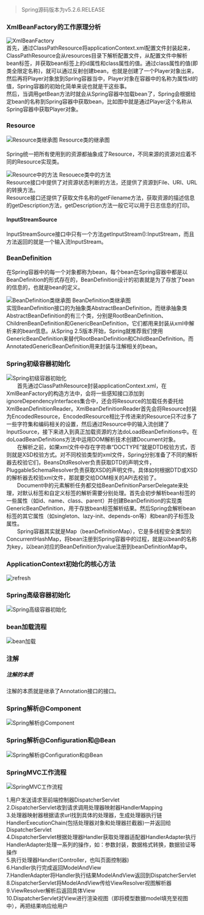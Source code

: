 > Spring源码版本为v5.2.6.RELEASE
### XmlBeanFactory的工作原理分析
![XmlBeanFactory](../images/spring/2023-09-18_XmlBeanFactory的工作原理分析.png ':size=60%')  
首先，通过ClassPathResource将applicationContext.xml配置文件封装起来，ClassPathResource会从resources目录下解析配置文件，从配置文件中解析bean标签，并获取bean标签上的id属性和class属性的值。通过class属性的值(即类全限定名称)，就可以通过反射创建bean，也就是创建了一个Player对象出来，然后再将Player对象放到Spring容器当中，Player对象在容器中的名称为属性id的值，Spring容器的初始化简单来说也就是干这些事。  
然后，当调用getBean方法时就会从Spring容器中加载bean了，Spring会根据给定bean的名称到Spring容器中获取bean，比如图中就是通过Player这个名称从Spring容器中获取Player对象。

### Resource
![Resource类继承图](../images/spring/2023-09-18_Resource继承关系.png ':size=70%')
Resource类的继承图  
<br/>
Spring统一把所有使用到的资源都抽象成了Resource，不同来源的资源对应着不同的Resource实现类。  

![Resource中的方法](../images/spring/2023-09-18_Resource类中的方法.png ':size=50%')
Resouece类中的方法  
Resource接口中提供了对资源状态判断的方法，还提供了资源到File、URI、URL的转换方法。  
Resource接口还提供了获取文件名称的getFilename方法，获取资源的描述信息的getDescription方法，getDescription方法一般它可以用于日志信息的打印。  

#### InputStreamSource
InputStreamSource接口中只有一个方法getInputStream():InputStream，而且方法返回的就是一个输入流InputStream。

### BeanDefinition
在Spring容器中的每一个对象都称为bean，每个bean在Spring容器中都是以BeanDefinition的形式存在的，BeanDefinition设计的初衷就是为了存放了bean的信息的，也就是bean的定义。  
  
![BeanDefinition类继承图](../images/spring/2023-09-19_BeanDefinition类继承图.png ':size=50%')
BeanDefinition类继承图  
实现BeanDefinition接口的为抽象类AbstractBeanDefinition，而继承抽象类AbstractBeanDefinition的有三个类，分别是RootBeanDefinition、ChildrenBeanDefinition和GenericBeanDefinition，它们都用来封装从xml中解析来的bean信息。从Spring 2.5版本开始，Spring就推荐我们使用GenericBeanDefinition来替代RootBeanDefinition和ChildBeanDefinition。而AnnotatedGenericBeanDefinition用来封装与注解相关的bean。

### Spring初级容器初始化
![Spring初级容器初始化](../images/spring/2023-09-19_spring初级容器初始化.png)  
&emsp;&emsp;首先通过ClassPathResource封装applicationContext.xml，在XmlBeanFactory的构造方法中，会将一些感知接口添加到ignoreDependencyInterfaces集合中，还会将Resource的加载任务委托给XmlBeanDefinitionReader。XmlBeanDefinitionReader首先会将Resource封装为EncodedResource，EncodedResource相比于传进来的Resource只不过多了一些字符集和编码相关的设置，然后通过Resource中的输入流创建了InputSource，接下来进入到真正加载资源的方法doLoadBeanDefinitions中。在doLoadBeanDefinitions方法中运用DOM解析技术创建Document对象。  
&emsp;&emsp;在解析之前，如果xml文件中存在字符串“DOCTYPE”就是DTD校验方式，否则就是XSD校验方式。对不同校验类型的xml文件，Spring分别准备了不同的解析器去校验它们，BeansDtdResolver负责获取DTD的声明文件，PluggableSchemaResolver负责获取XSD的声明文件。具体如何根据DTD或XSD的解析器去校验xml文件，那就要交给DOM相关的API去校验了。  
&emsp;&emsp;Document中的元素解析任务都交给BeanDefinitionParserDelegate来处理，对默认标签和自定义标签的解析需要分别处理。首先会初步解析bean标签的一些属性（如id、name、class、parent）并创建BeanDefinition的实现类GenericBeanDefinition，用于存放bean标签解析结果。然后Spring会解析bean标签的其它属性（如singleton、lazy-init、depends-on等）和bean的子标签及属性。  
&emsp;&emsp;Spring容器其实就是Map（beanDefinitionMap），它是多线程安全类型的ConcurrentHashMap，将bean注册到Spring容器中的过程，就是以bean的名称为key，以bean对应的BeanDefinition为value注册到beanDefinitionMap中。  


### ApplicationContext初始化的核心方法
![refresh](../images/spring/2023-09-21_refresh().png ':size=70%')

### Spring高级容器初始化
![Spring高级容器初始化](../images/spring/2023-09-21_spring高级容器初始化.png)

### bean加载流程
![bean加载](../images/spring/2023-09-22_bean加载.png)

### 注解

##### 注解的本质
注解的本质就是继承了Annotation接口的接口。  

### Spring解析@Component
![Spring解析@Component](../images/spring/2023-09-24_Spring解析@Component.png)

### Spring解析@Configuration和@Bean
![Spring解析@Configuration和@Bean](../images/spring/2023-09-24_Spring解析@Configuration和@Bean.png)

### SpringMVC工作流程
![SpringMVC工作流程](../images/spring/2023-10-09_SpringMVC工作流程.png ':size=60%')  

1.用户发送请求至前端控制器DispatcherServlet  
2.DispatcherServlet收到请求调用处理器映射器HandlerMapping  
3.处理器映射器根据请求url找到具体的处理器，生成处理器执行链HandlerExecutionChain(包括处理器对象和处理器拦截器)一并返回给DispatcherServlet  
4.DispatcherServlet根据处理器Handler获取处理器适配器HandlerAdapter执行HandlerAdapter处理一系列的操作，如：参数封装，数据格式转换，数据验证等操作  
5.执行处理器Handler(Controller，也叫页面控制器)  
6.Handler执行完成返回ModelAndView  
7.HandlerAdapter将Handler执行结果ModelAndView返回到DispatcherServlet  
8.DispatcherServlet将ModelAndView传给ViewResolver视图解析器  
9.ViewResolver解析后返回具体View  
10.DispatcherServlet对View进行渲染视图（即将模型数据model填充至视图中），再把结果响应给用户  